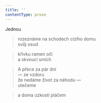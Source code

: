 ```yaml
---
title: ''
contentType: prose
---
```


>   

>   

Jednou

> rozeznáme na schodech cizího domu  
> svůj osud

> křivku ramen oči  
> a skvoucí smích

> A přece za pár dní  
> — ze vzdoru  
> že nedáme život za náhodu —  
> utečeme

> a doma úzkostí pláčem
